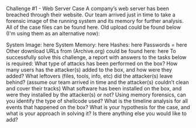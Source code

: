 Challenge #1 - Web Server Case
A company’s web server has been breached through their website. Our team arrived just in time to take a forensic image of the running system and its memory for further analysis. All of the case files can be found here. Old upload could be found below (I'm using them as an alternative now):

System Image: here
System Memory: here
Hashes: here
Passwords = here
Other download URLs from (Archive.org) could be found here: here
To successfully solve this challenge, a report with answers to the tasks below is required:
What type of attacks has been performed on the box?
How many users has the attacker(s) added to the box, and how were they added?
What leftovers (files, tools, info, etc) did the attacker(s) leave behind? (assume our team arrived in time and the attacker(s) couldn’t clean and cover their tracks)
What software has been installed on the box, and were they installed by the attacker(s) or not?
Using memory forensics, can you identify the type of shellcode used?
What is the timeline analysis for all events that happened on the box?
What is your hypothesis for the case, and what is your approach in solving it?
Is there anything else you would like to add?

